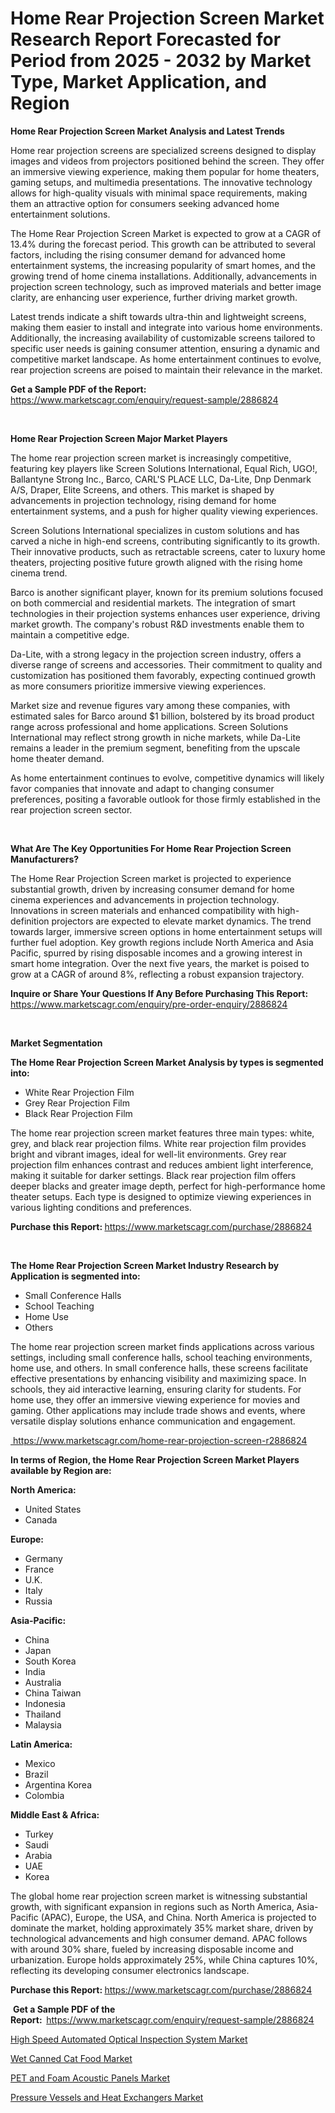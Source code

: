 <p><h1>Home Rear Projection Screen Market Research Report Forecasted for Period from 2025 -  2032 by Market Type, Market Application, and Region</h1></p><p><strong>Home Rear Projection Screen Market Analysis and Latest Trends</strong></p>
<p><p>Home rear projection screens are specialized screens designed to display images and videos from projectors positioned behind the screen. They offer an immersive viewing experience, making them popular for home theaters, gaming setups, and multimedia presentations. The innovative technology allows for high-quality visuals with minimal space requirements, making them an attractive option for consumers seeking advanced home entertainment solutions.</p><p>The Home Rear Projection Screen Market is expected to grow at a CAGR of 13.4% during the forecast period. This growth can be attributed to several factors, including the rising consumer demand for advanced home entertainment systems, the increasing popularity of smart homes, and the growing trend of home cinema installations. Additionally, advancements in projection screen technology, such as improved materials and better image clarity, are enhancing user experience, further driving market growth.</p><p>Latest trends indicate a shift towards ultra-thin and lightweight screens, making them easier to install and integrate into various home environments. Additionally, the increasing availability of customizable screens tailored to specific user needs is gaining consumer attention, ensuring a dynamic and competitive market landscape. As home entertainment continues to evolve, rear projection screens are poised to maintain their relevance in the market.</p></p>
<p><strong>Get a Sample PDF of the Report:&nbsp;</strong> <a href="https://www.marketscagr.com/enquiry/request-sample/2886824?utm_campaign=2114&utm_medium=2&utm_source=Github&utm_content=ia&utm_term=13032025&utm_id=home-rear-projection-screen">https://www.marketscagr.com/enquiry/request-sample/2886824</a></p>
<p>&nbsp;</p>
<p><strong>Home Rear Projection Screen Major Market Players</strong></p>
<p><p>The home rear projection screen market is increasingly competitive, featuring key players like Screen Solutions International, Equal Rich, UGO!, Ballantyne Strong Inc., Barco, CARL'S PLACE LLC, Da-Lite, Dnp Denmark A/S, Draper, Elite Screens, and others. This market is shaped by advancements in projection technology, rising demand for home entertainment systems, and a push for higher quality viewing experiences.</p><p>Screen Solutions International specializes in custom solutions and has carved a niche in high-end screens, contributing significantly to its growth. Their innovative products, such as retractable screens, cater to luxury home theaters, projecting positive future growth aligned with the rising home cinema trend.</p><p>Barco is another significant player, known for its premium solutions focused on both commercial and residential markets. The integration of smart technologies in their projection systems enhances user experience, driving market growth. The company's robust R&D investments enable them to maintain a competitive edge.</p><p>Da-Lite, with a strong legacy in the projection screen industry, offers a diverse range of screens and accessories. Their commitment to quality and customization has positioned them favorably, expecting continued growth as more consumers prioritize immersive viewing experiences.</p><p>Market size and revenue figures vary among these companies, with estimated sales for Barco around $1 billion, bolstered by its broad product range across professional and home applications. Screen Solutions International may reflect strong growth in niche markets, while Da-Lite remains a leader in the premium segment, benefiting from the upscale home theater demand.</p><p>As home entertainment continues to evolve, competitive dynamics will likely favor companies that innovate and adapt to changing consumer preferences, positing a favorable outlook for those firmly established in the rear projection screen sector.</p></p>
<p>&nbsp;</p>
<p><strong>What Are The Key Opportunities For Home Rear Projection Screen Manufacturers?</strong></p>
<p><p>The Home Rear Projection Screen market is projected to experience substantial growth, driven by increasing consumer demand for home cinema experiences and advancements in projection technology. Innovations in screen materials and enhanced compatibility with high-definition projectors are expected to elevate market dynamics. The trend towards larger, immersive screen options in home entertainment setups will further fuel adoption. Key growth regions include North America and Asia Pacific, spurred by rising disposable incomes and a growing interest in smart home integration. Over the next five years, the market is poised to grow at a CAGR of around 8%, reflecting a robust expansion trajectory.</p></p>
<p><strong>Inquire or Share Your Questions If Any Before Purchasing This Report:</strong> <a href="https://www.marketscagr.com/enquiry/pre-order-enquiry/2886824?utm_campaign=2114&utm_medium=2&utm_source=Github&utm_content=ia&utm_term=13032025&utm_id=home-rear-projection-screen">https://www.marketscagr.com/enquiry/pre-order-enquiry/2886824</a></p>
<p>&nbsp;</p>
<p><strong>Market Segmentation</strong></p>
<p><strong>The Home Rear Projection Screen Market Analysis by types is segmented into:</strong></p>
<p><ul><li>White Rear Projection Film</li><li>Grey Rear Projection Film</li><li>Black Rear Projection Film</li></ul></p>
<p><p>The home rear projection screen market features three main types: white, grey, and black rear projection films. White rear projection film provides bright and vibrant images, ideal for well-lit environments. Grey rear projection film enhances contrast and reduces ambient light interference, making it suitable for darker settings. Black rear projection film offers deeper blacks and greater image depth, perfect for high-performance home theater setups. Each type is designed to optimize viewing experiences in various lighting conditions and preferences.</p></p>
<p><strong>Purchase this Report:&nbsp;</strong><a href="https://www.marketscagr.com/purchase/2886824?utm_campaign=2114&utm_medium=2&utm_source=Github&utm_content=ia&utm_term=13032025&utm_id=home-rear-projection-screen">https://www.marketscagr.com/purchase/2886824</a></p>
<p>&nbsp;</p>
<p><strong>The Home Rear Projection Screen Market Industry Research by Application is segmented into:</strong></p>
<p><ul><li>Small Conference Halls</li><li>School Teaching</li><li>Home Use</li><li>Others</li></ul></p>
<p><p>The home rear projection screen market finds applications across various settings, including small conference halls, school teaching environments, home use, and others. In small conference halls, these screens facilitate effective presentations by enhancing visibility and maximizing space. In schools, they aid interactive learning, ensuring clarity for students. For home use, they offer an immersive viewing experience for movies and gaming. Other applications may include trade shows and events, where versatile display solutions enhance communication and engagement.</p></p>
<p><a href="https://www.marketscagr.com/home-rear-projection-screen-r2886824?utm_campaign=2114&utm_medium=2&utm_source=Github&utm_content=ia&utm_term=13032025&utm_id=home-rear-projection-screen">&nbsp;https://www.marketscagr.com/home-rear-projection-screen-r2886824</a></p>
<p><strong>In terms of Region, the Home Rear Projection Screen Market Players available by Region are:</strong></p>
<p>
    <p> <strong> North America: </strong>
        <ul>
            <li>United States</li>
            <li>Canada</li>
        </ul>
        </p> 
    <p> <strong> Europe: </strong>
        <ul>
            <li>Germany</li>
            <li>France</li>
            <li>U.K.</li>
            <li>Italy</li>
            <li>Russia</li>
        </ul>
        </p> 
    <p> <strong> Asia-Pacific: </strong>
        <ul>
            <li>China</li>
            <li>Japan</li>
            <li>South Korea</li>
            <li>India</li>
            <li>Australia</li>
            <li>China Taiwan</li>
            <li>Indonesia</li>
            <li>Thailand</li>
            <li>Malaysia</li>
        </ul>
        </p> 
    <p> <strong> Latin America: </strong>
        <ul>
            <li>Mexico</li>
            <li>Brazil</li>
            <li>Argentina Korea</li>
            <li>Colombia</li>
        </ul>
        </p> 
    <p> <strong> Middle East & Africa: </strong>
        <ul>
            <li>Turkey</li>
            <li>Saudi</li>
            <li>Arabia</li>
            <li>UAE</li>
            <li>Korea</li>
        </ul>
    </p>
    </p>
<p><p>The global home rear projection screen market is witnessing substantial growth, with significant expansion in regions such as North America, Asia-Pacific (APAC), Europe, the USA, and China. North America is projected to dominate the market, holding approximately 35% market share, driven by technological advancements and high consumer demand. APAC follows with around 30% share, fueled by increasing disposable income and urbanization. Europe holds approximately 25%, while China captures 10%, reflecting its developing consumer electronics landscape.</p></p>
<p><strong>Purchase this Report: </strong><a href="https://www.marketscagr.com/purchase/2886824?utm_campaign=2114&utm_medium=2&utm_source=Github&utm_content=ia&utm_term=13032025&utm_id=home-rear-projection-screen">https://www.marketscagr.com/purchase/2886824</a></p>
<p>&nbsp;<strong>Get a Sample PDF of the Report:&nbsp;&nbsp;</strong><a href="https://www.marketscagr.com/enquiry/request-sample/2886824?utm_campaign=2114&utm_medium=2&utm_source=Github&utm_content=ia&utm_term=13032025&utm_id=home-rear-projection-screen">https://www.marketscagr.com/enquiry/request-sample/2886824</a></p>
<p><strong></strong></p>
<p><p><a href="https://github.com/irisadoranrx/Market-Research-Report-List-1/blob/main/high-speed-automated-optical-inspection-system-market.md?utm_campaign=2114&utm_medium=2&utm_source=Github&utm_content=ia&utm_term=13032025&utm_id=home-rear-projection-screen">High Speed Automated Optical Inspection System Market</a></p><p><a href="https://github.com/pizolina/Market-Research-Report-List-7/blob/main/wet-canned-cat-food-market.md?utm_campaign=2114&utm_medium=2&utm_source=Github&utm_content=ia&utm_term=13032025&utm_id=home-rear-projection-screen">Wet Canned Cat Food Market</a></p><p><a href="https://github.com/tamvrosiya/Market-Research-Report-List-6/blob/main/pet-and-foam-acoustic-panels-market.md?utm_campaign=2114&utm_medium=2&utm_source=Github&utm_content=ia&utm_term=13032025&utm_id=home-rear-projection-screen">PET and Foam Acoustic Panels Market</a></p><p><a href="https://github.com/semenbobbaxu/Market-Research-Report-List-1/blob/main/pressure-vessels-and-heat-exchangers-market.md?utm_campaign=2114&utm_medium=2&utm_source=Github&utm_content=ia&utm_term=13032025&utm_id=home-rear-projection-screen">Pressure Vessels and Heat Exchangers Market</a></p></p>